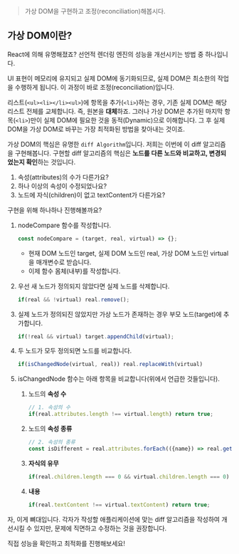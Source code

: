 > 가상 DOM을 구현하고 조정(reconciliation)해봅시다.

## 가상 DOM이란?
React에 의해 유명해졌죠? 선언적 렌더링 엔진의 성능을 개선시키는 방법 중 하나입니다.

UI 표현이 메모리에 유지되고 실제 DOM에 동기화되므로, 실제 DOM은 최소한의 작업을 수행하게 됩니다. 이 과정이 바로 조정(reconciliation)입니다.

리스트(`<ul><li></li><ul>`)에 항목을 추가(`<li>`)하는 경우, 기존 실제 DOM은 해당 리스트 전체를 교체합니다. 즉, 원본을 **대체**하죠. 그러나 가상 DOM은 추가된 마지막 항목(`<li>`)만이 실제 DOM에 필요한 것을 동적(Dynamic)으로 이해합니다. 그 후 실제 DOM을 가상 DOM로 바꾸는 가장 최적화된 방법을 찾아내는 것이죠.

가상 DOM의 핵심은 유명한 `diff Algorithm`입니다. 저희는 이번에 이 diff 알고리즘을 구현해봅니다. 구현할 diff 알고리즘의 핵심은 **노드를 다른 노드와 비교하고, 변경되었는지 확인**하는 것입니다.
1. 속성(attributes)의 수가 다른가요?
2. 하나 이상의 속성이 수정되었나요?
3. 노드에 자식(children)이 없고 textContent가 다른가요?

구현을 위해 하나하나 진행해볼까요?
1. nodeCompare 함수를 작성합니다.
    ```js
    const nodeCompare = (target, real, virtual) => {};
    ```
    - 현재 DOM 노드인 target, 실제 DOM 노드인 real, 가상 DOM 노드인 virtual을 매개변수로 받습니다.
    - 이제 함수 몸체(내부)를 작성합니다.

2. 우선 새 노드가 정의되지 않았다면 실제 노드를 삭제합니다.
    ```js
    if(real && !virtual) real.remove();
    ```

3. 실제 노드가 정의되진 않았지만 가상 노드가 존재하는 경우 부모 노드(target)에 추가합니다.
    ```js
    if(!real && virtual) target.appendChild(virtual);
    ```

4. 두 노드가 모두 정의되면 노드를 비교합니다.
    ```js
    if(isChangedNode(virtual, real)) real.replaceWith(virtual)
    ```
5. isChangedNode 함수는 아래 항목을 비교합니다(위에서 언급한 것들입니다).
   1. 노드의 **속성 수**
       ```js
       // 1. 속성의 수
       if(real.attributes.length !== virtual.length) return true;
       ```
   2. 노드의 **속성 종류**
       ```js
       // 2. 속성의 종류
       const isDifferent = real.attributes.forEach(({name}) => real.getAttribute(name) !== virtual.getAttribute(name));
       ```
   3. **자식의 유무**
       ```js
       if(real.children.length === 0 && virtual.children.length === 0) return true;
       ```
   4. **내용**
       ```js
       if(real.textContent !== virtual.textContent) return true;
       ```

자, 이게 뼈대입니다. 각자가 작성할 애플리케이션에 맞는 diff 알고리즘을 작성하여 개선시킬 수 있지만, 문제에 직면하고 수정하는 것을 권장합니다.

직접 성능을 확인하고 최적화를 진행해보세요!

<br>